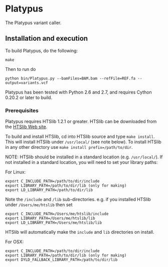 Platypus
========

The Platypus variant caller.

Installation and execution
--------------------------

To build Platypus, do the following:

    make

Then to run do

    python bin/Platypus.py --bamFiles=BAM.bam --refFile=REF.fa --output=variants.vcf

Platypus has been tested with Python 2.6 and 2.7, and requires Cython 0.20.2 or later
to build.

### Prerequisites ###

Platypus requires HTSlib 1.2.1 or greater. HTSlib can be downloaded from the [HTSlib Web site](http://www.htslib.org/download/).

To build and install HTSlib, cd into HTSlib source and type `make install`. This will install HTSlib under `/usr/local/` (see note below). To install HTSlib in any other directory use `make install prefix=/path/to/dir`.

NOTE: HTSlib should be installed in a standard location (e.g. `/usr/local/`). If not installed in a standard location, you will need to set your library paths:

For Linux:

    export C_INCLUDE_PATH=/path/to/dir/include
    export LIBRARY_PATH=/path/to/dir/lib (only for making)
    export LD_LIBRARY_PATH=/path/to/dir/lib

Note the `/include` and `/lib` sub-directories. e.g. if you installed HTSlib under `/Users/me/htslib` then set

    export C_INCLUDE_PATH=/Users/me/htslib/include
    export LIBRARY_PATH=/Users/me/htslib/lib
    export LD_LIBRARY_PATH=/Users/me/htslib/lib

HTSlib will automatically make the `include` and `lib` directories on install.

For OSX:

    export C_INCLUDE_PATH=/path/to/dir/include
    export LIBRARY_PATH=/path/to/dir/lib (only for making)
    export DYLD_FALLBACK_LIBRARY_PATH=/path/to/dir/lib
